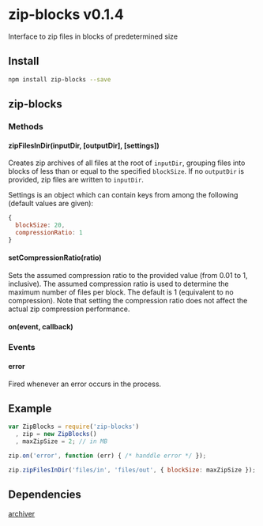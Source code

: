 # zip-blocks v0.1.4

Interface to zip files in blocks of predetermined size

## Install

```bash
npm install zip-blocks --save
```
## zip-blocks

### Methods

#### zipFilesInDir(inputDir, [outputDir], [settings])

Creates zip archives of all files at the root of `inputDir`, grouping files into blocks of less than or equal to the specified `blockSize`. If no `outputDir` is provided, zip files are written to `inputDir`.

Settings is an object which can contain keys from among the following (default values are given):
```js
{
  blockSize: 20,
  compressionRatio: 1
}
```

#### setCompressionRatio(ratio)

Sets the assumed compression ratio to the provided value (from 0.01 to 1, inclusive). The assumed compression ratio is used to determine the maximum number of files per block. The default is 1 (equivalent to no compression). Note that setting the compression ratio does not affect the actual zip compression performance.

#### on(event, callback)

### Events

#### error

Fired whenever an error occurs in the process.

## Example

```js
var ZipBlocks = require('zip-blocks')
  , zip = new ZipBlocks()
  , maxZipSize = 2; // in MB

zip.on('error', function (err) { /* handdle error */ });

zip.zipFilesInDir('files/in', 'files/out', { blockSize: maxZipSize });
```
## Dependencies

[archiver](https://www.npmjs.com/package/archiver)

